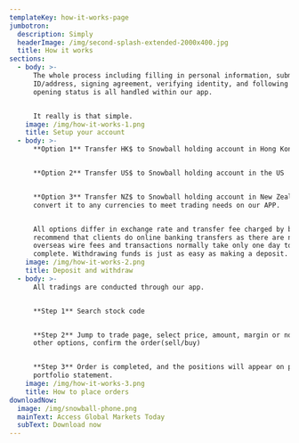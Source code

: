 ```yaml
---
templateKey: how-it-works-page
jumbotron:
  description: Simply
  headerImage: /img/second-splash-extended-2000x400.jpg
  title: How it works
sections:
  - body: >-
      The whole process including filling in personal information, submitting
      ID/address, signing agreement, verifying identity, and following account
      opening status is all handled within our app.


      It really is that simple.
    image: /img/how-it-works-1.png
    title: Setup your account
  - body: >-
      **Option 1** Transfer HK$ to Snowball holding account in Hong Kong 


      **Option 2** Transfer US$ to Snowball holding account in the US


      **Option 3** Transfer NZ$ to Snowball holding account in New Zealand and
      convert it to any currencies to meet trading needs on our APP.


      All options differ in exchange rate and transfer fee charged by banks. We
      recommend that clients do online banking transfers as there are no
      overseas wire fees and transactions normally take only one day to
      complete. Withdrawing funds is just as easy as making a deposit.
    image: /img/how-it-works-2.png
    title: Deposit and withdraw
  - body: >-
      All tradings are conducted through our app.


      **Step 1** Search stock code 


      **Step 2** Jump to trade page, select price, amount, margin or not and
      other options, confirm the order(sell/buy)


      **Step 3** Order is completed, and the positions will appear on personal
      portfolio statement.
    image: /img/how-it-works-3.png
    title: How to place orders
downloadNow:
  image: /img/snowball-phone.png
  mainText: Access Global Markets Today
  subText: Download now
---
```


